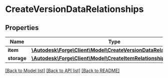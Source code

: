 # CreateVersionDataRelationships

## Properties
Name | Type | Description | Notes
------------ | ------------- | ------------- | -------------
**item** | [**\Autodesk\Forge\Client\Model\CreateVersionDataRelationshipsItem**](CreateVersionDataRelationshipsItem.md) |  | [optional] 
**storage** | [**\Autodesk\Forge\Client\Model\CreateItemRelationshipsStorage**](CreateItemRelationshipsStorage.md) |  | [optional] 

[[Back to Model list]](../README.md#documentation-for-models) [[Back to API list]](../README.md#documentation-for-api-endpoints) [[Back to README]](../README.md)


